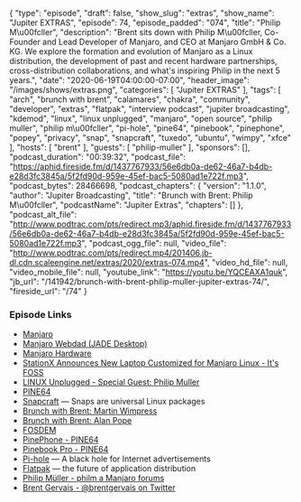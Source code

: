 {
  "type": "episode",
  "draft": false,
  "show_slug": "extras",
  "show_name": "Jupiter EXTRAS",
  "episode": 74,
  "episode_padded": "074",
  "title": "Philip M\u00fcller",
  "description": "Brent sits down with Philip M\u00fcller, Co-Founder and Lead Developer of Manjaro, and CEO at Manjaro GmbH & Co. KG. We explore the formation and evolution of Manjaro as a Linux distribution, the development of past and recent hardware partnerships, cross-distribution collaborations, and what's inspiring Philip in the next 5 years.",
  "date": "2020-06-19T04:00:00-07:00",
  "header_image": "/images/shows/extras.png",
  "categories": [
    "Jupiter EXTRAS"
  ],
  "tags": [
    "arch",
    "brunch with brent",
    "calamares",
    "chakra",
    "community",
    "developer",
    "extras",
    "flatpak",
    "interview podcast",
    "jupiter broadcasting",
    "kdemod",
    "linux",
    "linux unplugged",
    "manjaro",
    "open source",
    "philip muller",
    "philip m\u00fcller",
    "pi-hole",
    "pine64",
    "pinebook",
    "pinephone",
    "popey",
    "privacy",
    "snap",
    "snapcraft",
    "tuxedo",
    "ubuntu",
    "wimpy",
    "xfce"
  ],
  "hosts": [
    "brent"
  ],
  "guests": [
    "philip-muller"
  ],
  "sponsors": [],
  "podcast_duration": "00:39:32",
  "podcast_file": "https://aphid.fireside.fm/d/1437767933/56e6db0a-de62-46a7-b4db-e28d3fc3845a/5f2fd90d-959e-45ef-bac5-5080ad1e722f.mp3",
  "podcast_bytes": 28466698,
  "podcast_chapters": {
    "version": "1.1.0",
    "author": "Jupiter Broadcasting",
    "title": "Brunch with Brent: Philip M\u00fcller",
    "podcastName": "Jupiter Extras",
    "chapters": []
  },
  "podcast_alt_file": "http://www.podtrac.com/pts/redirect.mp3/aphid.fireside.fm/d/1437767933/56e6db0a-de62-46a7-b4db-e28d3fc3845a/5f2fd90d-959e-45ef-bac5-5080ad1e722f.mp3",
  "podcast_ogg_file": null,
  "video_file": "http://www.podtrac.com/pts/redirect.mp4/201406.jb-dl.cdn.scaleengine.net/extras/2020/extras-074.mp4",
  "video_hd_file": null,
  "video_mobile_file": null,
  "youtube_link": "https://youtu.be/YQCEAXA1quk",
  "jb_url": "/141942/brunch-with-brent-philip-muller-jupiter-extras-74/",
  "fireside_url": "/74"
}


### Episode Links

  * [Manjaro](https://manjaro.org/ "Manjaro")
  * [Manjaro Webdad (JADE Desktop)](https://manjaro.org/download/#manjaro-webdad "Manjaro Webdad \(JADE Desktop\)")
  * [Manjaro Hardware](https://manjaro.org/hardware/ "Manjaro Hardware")
  * [StationX Announces New Laptop Customized for Manjaro Linux - It's FOSS](https://itsfoss.com/stationx-manjaro-linux/ "StationX Announces New Laptop Customized for Manjaro Linux - It's FOSS")
  * [LINUX Unplugged - Special Guest: Philip Muller](https://linuxunplugged.com/guests/philipmuller "LINUX Unplugged - Special Guest: Philip Muller")
  * [PINE64](https://www.pine64.org/ "PINE64")
  * [Snapcraft](https://snapcraft.io/ "Snapcraft") — Snaps are universal Linux packages
  * [Brunch with Brent: Martin Wimpress](https://extras.show/29 "Brunch with Brent: Martin Wimpress")
  * [Brunch with Brent: Alan Pope](https://extras.show/38 "Brunch with Brent: Alan Pope")
  * [FOSDEM](https://fosdem.org/ "FOSDEM")
  * [PinePhone - PINE64](https://www.pine64.org/pinephone/ "PinePhone - PINE64")
  * [Pinebook Pro - PINE64](https://www.pine64.org/pinebook-pro/ "Pinebook Pro - PINE64")
  * [Pi-hole](https://pi-hole.net/ "Pi-hole") — A black hole for Internet advertisements
  * [Flatpak](https://www.flatpak.org/ "Flatpak") — the future of application distribution
  * [Philip Müller - philm a Manjaro forums](https://forum.manjaro.org/about "Philip Müller - philm a Manjaro forums")
  * [Brent Gervais - @brentgervais on Twitter](https://twitter.com/brentgervais "Brent Gervais - @brentgervais on Twitter")


